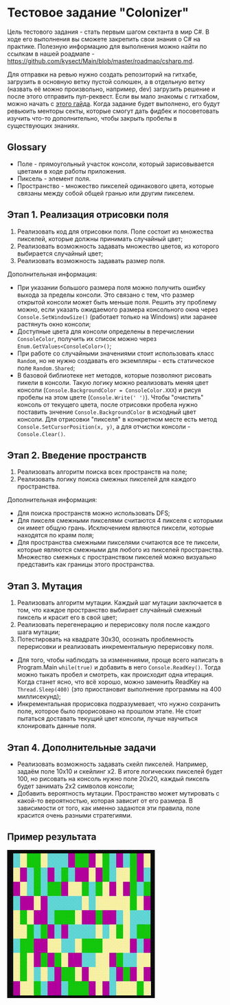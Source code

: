 # Тестовое задание "Colonizer"

Цель тестового задания - стать первым шагом сектанта в мир C#. В ходе его выполнения вы сможете закрепить свои знания о C# на практике. Полезную информацию для выполнения можно найти по ссылкам в нашей роадмапе - https://github.com/kysect/Main/blob/master/roadmap/csharp.md.

Для отправки на ревью нужно создать репозиторий на гитхабе, загрузить в основную ветку пустой солюшен, а в отдельную ветку (назвать её можно произвольно, например, dev) загрузить решение и после этого отправить пул-реквест. Если вы мало знакомы с гитхабом, можно начать с [этого гайда](../articles/working-with-github/README.md). Когда задание будет выполнено, его будут ревьюить менторы секты, которые смогут дать фидбек и посоветовать изучить что-то дополнительно, чтобы закрыть пробелы в существующих знаниях.

## Glossary

- Поле - прямоугольный участок консоли, который зарисовывается цветами в ходе работы приложения.
- Пиксель - элемент поля.
- Пространство - множество пикселей одинакового цвета, которые связаны между собой общей гранью или другим пикселем.

## Этап 1. Реализация отрисовки поля

1. Реализовать код для отрисовки поля. Поле состоит из множества пикселей, которые должны принимать случайный цвет;
2. Реализовать возможность задавать множество цветов, из которого выбирается случайный цвет;
3. Реализовать возможность задавать размер поля.

Дополнительная информация:

- При указании большого размера поля можно получить ошибку выхода за пределы консоли. Это связано с тем, что размер открытой консоли может быть меньше поля. Решить эту проблему можно, если указать ожидаемого размера консольного окна через `Console.SetWindowSize()` (работает только на Windows) или заранее растянуть окно консоли;
- Доступные цвета для консоли определены в перечислении `ConsoleColor`, получить их список можно через `Enum.GetValues<ConsoleColor>()`;
- При работе со случайными значениями стоит использовать класс `Random`, но не нужно создавать его экземпляры - есть статическое поле `Random.Shared`;
- В базовой библиотеке нет методов, которые позволяют рисовать пикели в консоли. Такую логику можно реализовать меняя цвет консоли (`Console.BackgroundColor = ConsoleColor.XXX`) и рисуя пробелы на этом цвете (`Console.Write(' ')`). Чтобы "очистить" консоль от текущего цвета, после отрисовки пробела нужно поставить знчение `Console.BackgroundColor` в исходный цвет консоли. Для отрисовки "пикселя" в конкретном месте есть метод `Console.SetCursorPosition(x, y)`, а для отчистки консоли - `Console.Clear()`.

## Этап 2. Введение пространств

1. Реализовать алгоритм поиска всех пространств на поле;
2. Реализовать логику поиска смежных пикселей для каждого пространства.

Дополнительная информация:

- Для поиска пространств можно использовать DFS;
- Для пикселя смежными пикселями считаются 4 пикселя с которыми он имеет общую грань. Исключением являются пиксели, которые находятся по краям поля;
- Для пространства смежными пикселями считаются все те пиксели, которые являются смежными для любого из пикселей пространства. Множество смежных с пространством пикселей можно визуально представить как границы этого пространства.

## Этап 3. Мутация

1. Реализовать алгоритм мутации. Каждый шаг мутации заключается в том, что каждое пространство выбирает случайный смежный пиксель и красит его в свой цвет;
2. Реализовать перегенерацию и перерисовку поля после каждого шага мутации;
3. Потестировать на квадрате 30х30, осознать проблемность перерисовки и реализовать инкрементальную перерисовку поля.

- Для того, чтобы наблюдать за изменениями, проще всего написать в Program.Main `while(true)` и добавить в него `Console.ReadKey()`. Тогда можно тыкать пробел и смотреть, как происходит одна итерация. Когда станет ясно, что всё хорошо, можно заменить ReadKey на `Thread.Sleep(400)` (это приостановит выполнение программы на 400 миллисекунд);
- Инкрементальная прорисовка подразумевает, что нужно сохранить поле, которое было прорисовано на прошлом этапе. Не стоит пытаться доставать текущий цвет консоли, лучше научиться клонировать данные поля.

## Этап 4. Дополнительные задачи

- Реализовать возможность задавать скейл пикселей. Например, задаём поле 10х10 и скейлинг х2. В итоге логических пикселей будет 100, но рисовать на консоль нужно поле 20х20, каждый пиксель будет занимать 2х2 символов консоли;
- Добавить вероятность мутации. Пространство может мутировать с какой-то вероятностью, которая зависит от его размера. В зависимости от того, как именно задаются эти правила, поле красится очень разными стратегиями.

## Пример результата

![colonizer-demo](./Colonizer-demo.gif)
